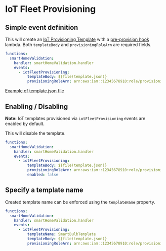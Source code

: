 # IoT Fleet Provisioning

## Simple event definition

This will create an [IoT Provisioning Template](https://docs.aws.amazon.com/iot/latest/developerguide/provision-template.html) with a [pre-provision hook](https://docs.aws.amazon.com/iot/latest/developerguide/pre-provisioning-hook.html) lambda. Both `templateBody` and `provisioningRoleArn` are required fields.

```yml
functions:
  smartHomeValidation:
    handler: smartHomeValidation.handler
    events:
      - iotFleetProvisioning:
          templateBody: ${file(template.json)}
          provisioningRoleArn: arn:aws:iam::12345678910:role/provisioning-role
```

[Example of template.json file](https://docs.amazonaws.cn/en_us/iot/latest/developerguide/provision-template.html#bulk-template-example)

## Enabling / Disabling

**Note:** IoT templates provisioned via `iotFleetProvisioning` events are enabled by default.

This will disable the template.

```yml
functions:
  smartHomeValidation:
    handler: smartHomeValidation.handler
    events:
      - iotFleetProvisioning:
          templateBody: ${file(template.json)}
          provisioningRoleArn: arn:aws:iam::12345678910:role/provisioning-role
          enabled: false
```

## Specify a template name

Created template name can be enforced using the `templateName` property.

```yml
functions:
  smartHomeValidation:
    handler: smartHomeValidation.handler
    events:
      - iotFleetProvisioning:
          templateName: SmartBulbTemplate
          templateBody: ${file(template.json)}
          provisioningRoleArn: arn:aws:iam::12345678910:role/provisioning-role
```
